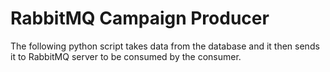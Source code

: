 # RabbitMQ Campaign Producer

The following python script takes data from the database and it then sends it to RabbitMQ server to be consumed by the consumer.
